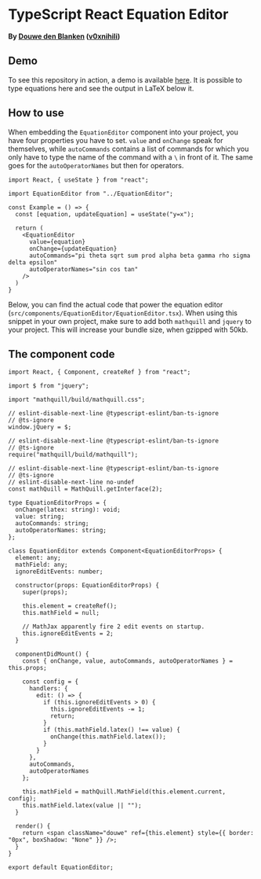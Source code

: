 # TypeScript React Equation Editor

**By [Douwe den Blanken](https://nl.linkedin.com/in/douwedenblanken)
([v0xnihili](https://github.com/V0XNIHILI/))**

## Demo

To see this repository in action, a demo is available
[here](https://v0xnihili.github.io/typescript-react-equation-editor/). It is possible to type
equations here and see the output in LaTeX below it.

## How to use

When embedding the `EquationEditor` component into your project, you have four properties you have
to set. `value` and `onChange` speak for themselves, while `autoCommands` contains a list of commands
for which you only have to type the name of the command with a `\` in front of it. The same goes for
the `autoOperatorNames` but then for operators.

```tsx
import React, { useState } from "react";

import EquationEditor from "../EquationEditor";

const Example = () => {
  const [equation, updateEquation] = useState("y=x");

  return (
    <EquationEditor
      value={equation}
      onChange={updateEquation}
      autoCommands="pi theta sqrt sum prod alpha beta gamma rho sigma delta epsilon"
      autoOperatorNames="sin cos tan"
    />
  )
}

```

Below, you can find the actual code that power the equation editor (`src/components/EquationEditor/EquationEditor.tsx`). When using this snippet in your
own project, make sure to add both `mathquill` and `jquery` to your project. This will increase your
bundle size, when gzipped with 50kb.

## The component code

```tsx
import React, { Component, createRef } from "react";

import $ from "jquery";

import "mathquill/build/mathquill.css";

// eslint-disable-next-line @typescript-eslint/ban-ts-ignore
// @ts-ignore
window.jQuery = $;

// eslint-disable-next-line @typescript-eslint/ban-ts-ignore
// @ts-ignore
require("mathquill/build/mathquill");

// eslint-disable-next-line @typescript-eslint/ban-ts-ignore
// @ts-ignore
// eslint-disable-next-line no-undef
const mathQuill = MathQuill.getInterface(2);

type EquationEditorProps = {
  onChange(latex: string): void;
  value: string;
  autoCommands: string;
  autoOperatorNames: string;
};

class EquationEditor extends Component<EquationEditorProps> {
  element: any;
  mathField: any;
  ignoreEditEvents: number;

  constructor(props: EquationEditorProps) {
    super(props);

    this.element = createRef();
    this.mathField = null;

    // MathJax apparently fire 2 edit events on startup.
    this.ignoreEditEvents = 2;
  }

  componentDidMount() {
    const { onChange, value, autoCommands, autoOperatorNames } = this.props;

    const config = {
      handlers: {
        edit: () => {
          if (this.ignoreEditEvents > 0) {
            this.ignoreEditEvents -= 1;
            return;
          }
          if (this.mathField.latex() !== value) {
            onChange(this.mathField.latex());
          }
        }
      },
      autoCommands,
      autoOperatorNames
    };

    this.mathField = mathQuill.MathField(this.element.current, config);
    this.mathField.latex(value || "");
  }

  render() {
    return <span className="douwe" ref={this.element} style={{ border: "0px", boxShadow: "None" }} />;
  }
}

export default EquationEditor;

```